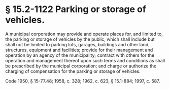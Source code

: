 # § 15.2-1122 Parking or storage of vehicles.

<p>A municipal corporation may provide and operate places for, and limited to, the parking or storage of vehicles by the public, which shall include but shall not be limited to parking lots, garages, buildings and other land, structures, equipment and facilities; provide for their management and operation by an agency of the municipality; contract with others for the operation and management thereof upon such terms and conditions as shall be prescribed by the municipal corporation; and charge or authorize the charging of compensation for the parking or storage of vehicles.</p><p>Code 1950, § 15-77.48; 1958, c. 328; 1962, c. 623, § 15.1-884; 1997, c. 587.</p>